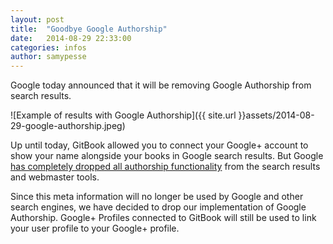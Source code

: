 ```yaml
---
layout: post
title:  "Goodbye Google Authorship"
date:   2014-08-29 22:33:00
categories: infos
author: samypesse
---
```

Google today announced that it will be removing Google Authorship from search results.

<!-- more -->

![Example of results with Google Authorship]({{ site.url }}assets/2014-08-29-google-authorship.jpeg)

Up until today, GitBook allowed you to connect your Google+ account to show your name alongside your books in Google search results. But Google [has completely dropped all authorship functionality](https://plus.google.com/u/0/+JohnMueller/posts/HZf3KDP1Dm8) from the search results and webmaster tools.

Since this meta information will no longer be used by Google and other search engines, we have decided to drop our implementation of Google Authorship.
Google+ Profiles connected to GitBook will still be used to link your user profile to your Google+ profile.
